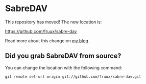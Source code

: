 SabreDAV
========

This repository has moved! The new location is:

https://github.com/fruux/sabre-dav

Read more about this change on [my blog](evertpot.com/sabredav-acquired-by-fruux).

Did you grab SabreDAV from source?
----------------------------------

You can change the location with the following command:

    git remote set-url origin git://github.com/fruux/sabre-dav.git
    
